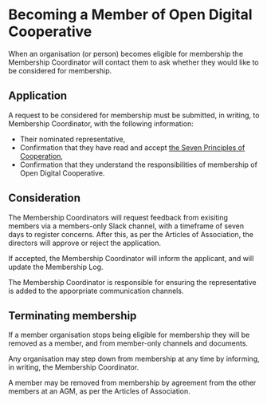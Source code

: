 # Becoming a Member of Open Digital Cooperative

When an organisation (or person) becomes eligible for membership the Membership Coordinator will contact them to ask whether they would like to be considered for membership.

## Application

A request to be considered for membership must be submitted, in writing, to Membership Coordinator, with the following information:
  - Their nominated representative,
  - Confirmation that they have read and accept [the Seven Principles of Cooperation](https://www.ica.coop/en/cooperatives/cooperative-identity),
  - Confirmation that they understand the responsibilities of membership of Open Digital Cooperative.

## Consideration

The Membership Coordinators will request feedback from exisiting members via a members-only Slack channel, with a timeframe of seven days to register concerns. After this, as per the Articles of Association, the directors will approve or reject the application. 

If accepted, the Membership Coordinator will inform the applicant, and will update the Membership Log.

The Membership Coordinator is responsible for ensuring the representative is added to the apporpriate communication channels.

## Terminating membership

If a member organisation stops being eligible for membership they will be removed as a member, and from member-only channels and documents. 

Any organisation may step down from membership at any time by informing, in writing, the Membership Coordinator. 

A member may be removed from membership by agreement from the other members at an AGM, as per the Articles of Association. 
